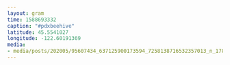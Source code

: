 ```yaml
---
layout: gram
time: 1588693332
caption: "#pdxbeehive"
latitude: 45.5541027
longitude: -122.60191369
media:
- media/posts/202005/95607434_637125900173594_7258138716532357013_n_17870959081700960.jpg
---
```

